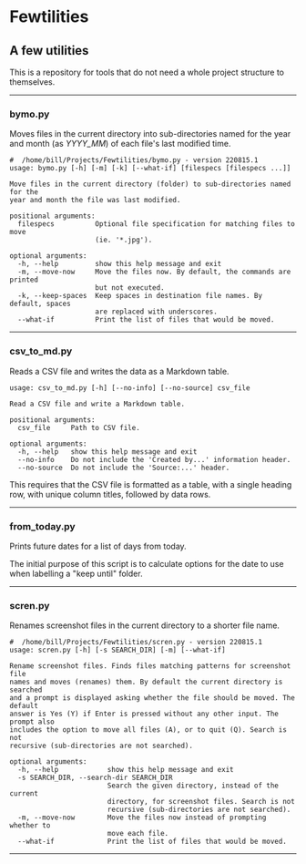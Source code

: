 # Fewtilities

## A few utilities

This is a repository for tools that do not need a whole project structure to themselves.

---

### bymo.py

Moves files in the current directory into sub-directories named for the year and month (as *YYYY_MM*) of each file's last modified time.

```
#  /home/bill/Projects/Fewtilities/bymo.py - version 220815.1
usage: bymo.py [-h] [-m] [-k] [--what-if] [filespecs [filespecs ...]]

Move files in the current directory (folder) to sub-directories named for the
year and month the file was last modified.

positional arguments:
  filespecs          Optional file specification for matching files to move
                     (ie. '*.jpg').

optional arguments:
  -h, --help         show this help message and exit
  -m, --move-now     Move the files now. By default, the commands are printed
                     but not executed.
  -k, --keep-spaces  Keep spaces in destination file names. By default, spaces
                     are replaced with underscores.
  --what-if          Print the list of files that would be moved.
```

---

### csv_to_md.py

Reads a CSV file and writes the data as a Markdown table.

```
usage: csv_to_md.py [-h] [--no-info] [--no-source] csv_file

Read a CSV file and write a Markdown table.

positional arguments:
  csv_file     Path to CSV file.

optional arguments:
  -h, --help   show this help message and exit
  --no-info    Do not include the 'Created by...' information header.
  --no-source  Do not include the 'Source:...' header.
```

This requires that the CSV file is formatted as a table, with a single heading row, with unique column titles, followed by data rows.

---

### from_today.py

Prints future dates for a list of days from today.

The initial purpose of this script is to calculate options for the date to use when labelling a "keep until" folder.

---

### scren.py

Renames screenshot files in the current directory to a shorter file name.

```
#  /home/bill/Projects/Fewtilities/scren.py - version 220815.1
usage: scren.py [-h] [-s SEARCH_DIR] [-m] [--what-if]

Rename screenshot files. Finds files matching patterns for screenshot file
names and moves (renames) them. By default the current directory is searched
and a prompt is displayed asking whether the file should be moved. The default
answer is Yes (Y) if Enter is pressed without any other input. The prompt also
includes the option to move all files (A), or to quit (Q). Search is not
recursive (sub-directories are not searched).

optional arguments:
  -h, --help            show this help message and exit
  -s SEARCH_DIR, --search-dir SEARCH_DIR
                        Search the given directory, instead of the current
                        directory, for screenshot files. Search is not
                        recursive (sub-directories are not searched).
  -m, --move-now        Move the files now instead of prompting whether to
                        move each file.
  --what-if             Print the list of files that would be moved.
```

---
